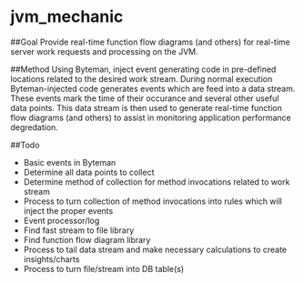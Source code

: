 # jvm_mechanic

##Goal
Provide real-time function flow diagrams (and others) for real-time server work requests and processing on the JVM.

##Method
Using Byteman, inject event generating code in pre-defined locations related to the desired work stream. During normal execution Byteman-injected code generates events which are feed into a data stream. These events mark the time of their occurance and several other useful data points. This data stream is then used to generate real-time function flow diagrams (and others) to assist in monitoring application performance degredation.

##Todo
 - Basic events in Byteman
 - Determine all data points to collect
 - Determine method of collection for method invocations related to work stream
 - Process to turn collection of method invocations into rules which will inject the proper events
 - Event processor/log
 - Find fast stream to file library
 - Find function flow diagram library
 - Process to tail data stream and make necessary calculations to create insights/charts
 - Process to turn file/stream into DB table(s)
